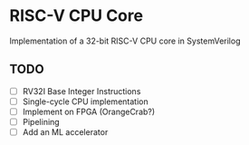 # RISC-V CPU Core

Implementation of a 32-bit RISC-V CPU core in SystemVerilog

TODO
---
- [ ] RV32I Base Integer Instructions
- [ ] Single-cycle CPU implementation
- [ ] Implement on FPGA (OrangeCrab?)
- [ ] Pipelining
- [ ] Add an ML accelerator